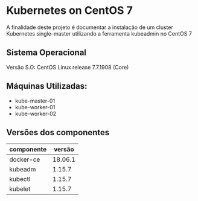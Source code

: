 # Kubernetes on CentOS 7
A finalidade deste projeto é documentar a instalação de um cluster Kubernetes single-master utilizando a ferramenta kubeadmin no CentOS 7

## Sistema Operacional
Versão S.O: CentOS Linux release 7.7.1908 (Core)

## Máquinas Utilizadas:
* kube-master-01
* kube-worker-01
* kube-worker-02

## Versões dos componentes
| componente | versão |
| ----------| ---------|
|docker-ce | 18.06.1 |
|kubeadm | 1.15.7 |
|kubectl | 1.15.7 | 
|kubelet| 1.15.7|
